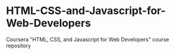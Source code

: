 # HTML-CSS-and-Javascript-for-Web-Developers
Coursera "HTML, CSS, and Javascript for Web Developers" course repository

